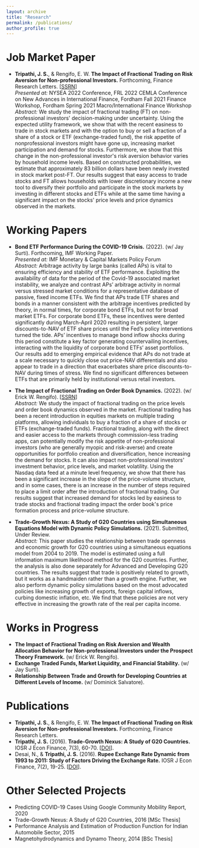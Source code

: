 ```yaml
---
layout: archive
title: "Research"
permalink: /publications/
author_profile: true
---
```

Job Market Paper
======
- **Tripathi, J. S.**, & Rengifo, E. W. **The Impact of Fractional Trading on Risk Aversion for Non-professional Investors.** Forthcoming, Finance Research Letters. 
[[SSRN](https://papers.ssrn.com/sol3/papers.cfm?abstract_id=4208358)] <br>
*Presented at:* NYSEA 2022 Conference, FRL 2022 CEMLA Conference on New Advances in International Finance, Fordham Fall 2021 Finance Workshop, Fordham Spring 2021 Macro/International Finance Workshop <br>
*Abstract:* We study the impact of fractional trading (FT) on non-professional investors' decision-making under uncertainty. Using the expected utility framework, we show that with the recent easiness to trade in stock markets and with the option to buy or sell a fraction of a share of a stock or ETF (exchange-traded fund), the risk appetite of nonprofessional investors might have gone up, increasing market participation and demand for stocks. Furthermore, we show that this change in the non-professional investor's risk aversion behavior varies by household income levels. Based on constructed probabilities, we estimate that approximately 83 billion dollars have been newly invested in stock market post-FT. Our results suggest that easy access to trade stocks and FT allows households with lower discretionary income a new tool to diversify their portfolio and participate in the stock markets by investing in different stocks and ETFs while at the same time having a significant impact on the stocks' price levels and price dynamics observed in the markets. <br>

Working Papers
======
- **Bond ETF Performance During the COVID-19 Crisis.** (2022). (w/ Jay Surti). Forthcoming, IMF Working Paper. <br>
*Presented at:* IMF Monetary & Capital Markets Policy Forum <br>
*Abstract:* Arbitrage activity by large banks (called APs) is vital to ensuring efficiency and stability of ETF performance. Exploiting the availability of data for the period of the Covid-19 associated market instability, we analyze and contrast APs’ arbitrage activity in normal versus stressed market conditions for a representative database of passive, fixed income ETFs. We find that APs trade ETF shares and bonds in a manner consistent with the arbitrage incentives predicted by theory, in normal times, for corporate bond ETFs, but not for broad market ETFs. For corporate bond ETFs, these incentives were dented significantly during March-April 2020 resulting in persistent, larger discounts-to-NAV of ETF share prices until the Fed’s policy interventions turned the tide. APs’ incentives to manage bond inflow shocks during this period constitute a key factor generating countervailing incentives, interacting with the liquidity of corporate bond ETFs’ asset portfolios. Our results add to emerging empirical evidence that APs do not trade at a scale necessary to quickly close out price-NAV differentials and also appear to trade in a direction that exacerbates share price discounts-to-NAV during times of stress. We find no significant differences between ETFs that are primarily held by institutional versus retail investors. <br>

- **The Impact of Fractional Trading on Order Book Dynamics.** (2022). (w/ Erick W. Rengifo). [[SSRN](https://papers.ssrn.com/sol3/papers.cfm?abstract_id=4259584)] <br>
*Abstract:* We study the impact of fractional trading on the price levels and order book dynamics observed in the market. Fractional trading has been a recent introduction in equities markets on multiple trading platforms, allowing individuals to buy a fraction of a share of stocks or ETFs (exchange-traded funds). Fractional trading, along with the direct and easier access to the markets through commission-less trading apps, can potentially modify the risk appetite of non-professional investors (who are generally myopic and risk-averse) and create opportunities for portfolio creation and diversification, hence increasing the demand for stocks. It can also impact non-professional investors' investment behavior, price levels, and market volatility. Using the Nasdaq data feed at a minute level frequency, we show that there has been a significant increase in the slope of the price-volume structure, and in some cases, there is an increase in the number of steps required to place a limit order after the introduction of fractional trading. Our results suggest that increased demand for stocks led by easiness to trade stocks and fractional trading impact the order book's price formation process and price-volume structure. <br>

- **Trade-Growth Nexus: A Study of G20 Countries using Simultaneous Equations Model with Dynamic Policy Simulations.** (2021). Submitted, Under Review. <br>
*Abstract:* This paper studies the relationship between trade openness and economic growth for G20 countries using a simultaneous equations model from 2004 to 2019. The model is estimated using a full information maximum likelihood method for the G20 countries. Further, the analysis is also done separately for Advanced and Developing G20 countries. The results suggest that trade is positively related to growth, but it works as a handmaiden rather than a growth engine. Further, we also perform dynamic policy simulations based on the most advocated policies like increasing growth of exports, foreign capital inflows, curbing domestic inflation, etc. We find that these policies are not very effective in increasing the growth rate of the real per capita income. <br>

Works in Progress
======
- **The Impact of Fractional Trading on Risk Aversion and Wealth Allocation Behavior for Non-professional Investors under the Prospect Theory Framework.** (w/ Erick W. Rengifo).
- **Exchange Traded Funds, Market Liquidity, and Financial Stability.** (w/ Jay Surti).
- **Relationship Between Trade and Growth for Developing Countries at Different Levels of Income.** (w/ Dominick Salvatore).

Publications
======
- **Tripathi, J. S.**, & Rengifo, E. W. **The Impact of Fractional Trading on Risk Aversion for Non-professional Investors.** Forthcoming, Finance Research Letters. <br>
- **Tripathi, J. S.** (2016). **Trade-Growth Nexus: A Study of G20 Countries.** IOSR J Econ Finance, 7(3), 60-70.  [[DOI](https://www.iosrjournals.org/iosr-jef/papers/Vol7-Issue3/Version-2/G0703026070.pdf)].
- Desai, N., & **Tripathi, J. S.** (2016). **Rupee Exchange Rate Dynamic from 1993 to 2011: Study of Factors Driving the Exchange Rate.** IOSR J Econ Finance, 7(2), 19-25.  [[DOI](https://www.iosrjournals.org/iosr-jef/papers/Vol7-Issue2/Version-2/C0702021925.pdf)].

Other Selected Projects
======
- Predicting COVID-19 Cases Using Google Community Mobility Report, 2020
- Trade-Growth Nexus: A Study of G20 Countries, 2016 [MSc Thesis]
- Performance Analysis and Estimation of Production Function for Indian Automobile Sector, 2015
- Magnetohydrodynamics and Dynamo Theory, 2014 [BSc Thesis]


<!--
{% if author.googlescholar %}
  You can also find my articles on <u><a href="{{author.googlescholar}}">my Google Scholar profile</a>.</u>
{% endif %}

{% include base_path %}

{% for post in site.publications reversed %}
  {% include archive-single.html %}
{% endfor %} -->
